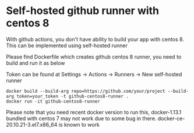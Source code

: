 # Self-hosted github runner with centos 8 

With github actions, you don't have ability to build your app with centos 8. This can be implemented using self-hosted runner

Please find Dockerfile which creates github centos 8 runner, you need to build and run it as below

Token can be found at Settings -> Actions -> Runners -> New self-hosted runner

```
docker build --build-arg repo=https://github.com/your/project --build-arg token=your_token -t github-centos8-runner .
docker run -it github-centos8-runner
```

Please note that you need recent docker version to run this, docker-1.13.1 bundled with centos 7 may not work due to some bug in there. docker-ce-20.10.21-3.el7.x86_64 is known to work
